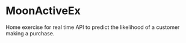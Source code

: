 # MoonActiveEx
Home exercise for real time API to predict the likelihood of a customer making a purchase.
